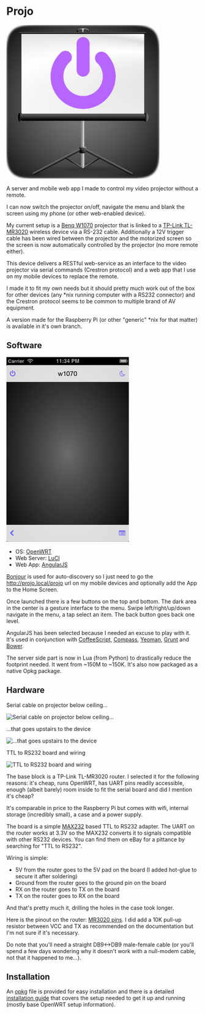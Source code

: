 # Projo

![Logo](ios-webapp-baseimage.png)

A server and mobile web app I made to control my video projector without a
remote.

I can now switch the projector on/off, navigate the menu and blank the screen
using my phone (or other web-enabled device).

My current setup is a [Benq
W1070](http://www.benq.com/product/projector/w1070/) projector that is linked to
a [TP-Link TL-MR3020](http://wiki.openwrt.org/toh/tp-link/tl-mr3020) wireless device via
a RS-232 cable. Additionally a 12V trigger cable has been wired between the projector and
the motorized screen so the screen is now automatically controlled by the
projector (no more remote either).

This device delivers a RESTful web-service as an interface to the video
projector via serial commands (Crestron protocol) and a web app that I use
on my mobile devices to replace the remote.

I made it to fit my own needs but it should pretty much work out of the box for
other devices (any \*nix running computer with a RS232 connector) and the
Crestron protocol seems to be common to multiple brand of AV equipment.

A version made for the Raspberry Pi (or other "generic" \*nix for that matter)
is available in it's own branch.

## Software

![Screenshot](screenshot.png)

 * OS: [OpenWRT](https://openwrt.org)
 * Web Server: [LuCI](http://luci.subsignal.org/trac)
 * Web App: [AngularJS](http://angularjs.org)

[Bonjour](http://en.wikipedia.org/wiki/Bonjour_%28software%29) is used for
auto-discovery so I just need to go the http://projo.local/projo url on my mobile
devices and optionally add the App to the Home Screen.

Once launched there is a few buttons on the top and bottom. The dark area in
the center is a gesture interface to the menu. Swipe left/right/up/down
navigate in the menu, a tap select an item. The back button goes back one level.

AngularJS has been selected because I needed an excuse to play with it. It's used
in conjunction with [CoffeeScript](http://coffeescript.org), [Compass](http://compass-style.org), [Yeoman](http://yeoman.io), [Grunt](http://gruntjs.com) and [Bower](http://bower.io).

The server side part is now in Lua (from Python) to drastically reduce the
footprint needed. It went from ~150M to ~150K. It's also now packaged as a
native Opkg package.

## Hardware

Serial cable on projector below ceiling...

![Serial cable on projector below ceiling...](http://farm3.staticflickr.com/2890/9703297446_a1c43fa01d_c.jpg)

...that goes upstairs to the device

![...that goes upstairs to the device](http://farm8.staticflickr.com/7391/9703298054_edb5deed06_c.jpg)

TTL to RS232 board and wiring

![TTL to RS232 board and wiring](http://farm4.staticflickr.com/3674/9700287609_4cc2cd62fa_c.jpg)

The base block is a TP-Link TL-MR3020 router. I selected it for the following
reasons: it's cheap, runs OpenWRT, has UART pins readily accessible, enough
(albeit barely) room inside to fit the serial board and did I mention it's cheap? 

It's comparable in price to the Raspberry Pi but comes with wifi, internal
storage (incredibly small), a case and a power supply.

The board is a simple [MAX232](http://en.wikipedia.org/wiki/MAX232) based TTL
to RS232 adapter. The UART on the router works at 3.3V so the MAX232 converts
it to signals compatible with other RS232 devices. You can find them on eBay
for a pittance by searching for "TTL to RS232".

Wiring is simple:

* 5V from the router goes to the 5V pad on the board (I added hot-glue to secure
  it after soldering)
* Ground from the router goes to the ground pin on the board
* RX on the router goes to TX on the board
* TX on the router goes to RX on the board

And that's pretty much it, drilling the holes in the case took longer.

Here is the pinout on the router: [MR3020 pins](http://wiki.openwrt.org/_detail/media/tp-link_mr3020_top-pcb-gpio-pins.jpg?id=toh%3Atp-link%3Atl-mr3020).
I did add a 10K pull-up resistor between VCC and TX as recommended on the
documentation but I'm not sure if it's necessary.

Do note that you'll need a straight DB9<->DB9 male-female cable (or you'll
spend a few days wondering why it doesn't work with a null-modem cable, not
that it happened to me...).

## Installation

An [opkg](http://wiki.openwrt.org/doc/techref/opkg) file is provided for easy
installation and there is a detailed [installation guide](INSTALL.md) that 
covers the setup needed to get it up and running (mostly base OpenWRT setup
information).
